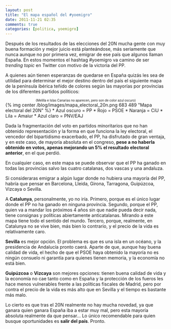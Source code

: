 ```yaml
---
layout: post
title: "El mapa español del #yoemigro"
date: 2011-11-21 02:35
comments: true
categories: [politica, yoemigro]
---
```

Después de los resultados de las elecciones del 20N mucha gente con muy buena formación y mejor juicio está planteándose, más seriamente que nunca aunque no por primera vez, emigrar de ese país que algunos llaman España. En estos momentos el hashtag #yoemigro va camino de ser _trending topic_ en Twitter con motivo de la victoria del PP.

A quienes aún tienen esperanzas de quedarse en España quizás les sea de utilidad para determinar el mejor destino dentro del país el siguiente mapa de la península ibérica teñido de colores según las mayorías por províncias de los diferentes partidos políticos:

<center><sub><sup>(Melilla e Islas Canarias no aparecen, pero son de color azul oscuro)</sup></sub></center>
{% img center /blog/images/mapa_electoral_20n.png 683 489 "Mapa electoral del 20N" %}
<!--more-->
	* Azul oscuro = PP
	* Rojo = PSOE
	* Naranja = CiU
	* Lila = Amaiur
	* Azul claro = PNV/EAJ

Dada la fragmentación del voto en partidos minoritarios que no han obtenido representación y la forma en que funciona la ley electoral, el vencedor del bipartidismo exacerbado, el PP, ha disfrutado de gran ventaja, y en este caso, de mayoría absoluta en el congreso, **pese a no haberla obtenido en votos, apenas mejorando un 5% el resultado electoral anterior**, en el que perdió.

En cualquier caso, en este mapa se puede observar que el PP ha ganado en todas las provincias salvo las cuatro catalanas, dos vascas y una andaluza.

Si consideraras emigrar a algún lugar donde no hubiera una mayoría del PP, habría que pensar en Barcelona, Lleida, Girona, Tarragona, Guipúzcoa, Vizcaya o Sevilla.

A **Catalunya**, personalmente, yo no iría. Primero, porque es el único lugar donde el PP no ha ganado en ninguna província. Segundo, porque el PP, quien va a mandar los próximos 4 años sin que nadie pueda decir nada, tiene consignas y políticas abiertamente anticatalanas. Mirando a este mapa tiene todo el sentido del mundo. Tercero, porque, realmente, en Catalunya no se vive bien, más bien lo contrario, y el precio de la vida es relativamente caro.

**Sevilla** es mejor opción. El problema es que es una isla en un océano, y la presidencia de Andalucía pronto caerá. Aparte de que, aunque hay buena calidad de vida, el hecho de que el PSOE haya obtenido la mayoría no es ningún consuelo ni garantía para quienes tienen memoria, y la economía no está bien.

**Guipúzcoa** o **Vizcaya** son mejores opciones: tienen buena calidad de vida y la economía no cae tanto como en España y la protección de los fueros les hace menos vulnerables frente a las políticas fiscales de Madrid, pero por contra el precio de la vida es más alto que en Sevilla y el tiempo es bastante más malo.

Lo cierto es que tras el 20N realmente no hay mucha novedad, ya que ganara quien ganara España iba a estar muy mal, pero esta mayoría absoluta realmente da que pensar... Lo único recomendable para quien busque oportunidades es **salir del país**. Pronto.
